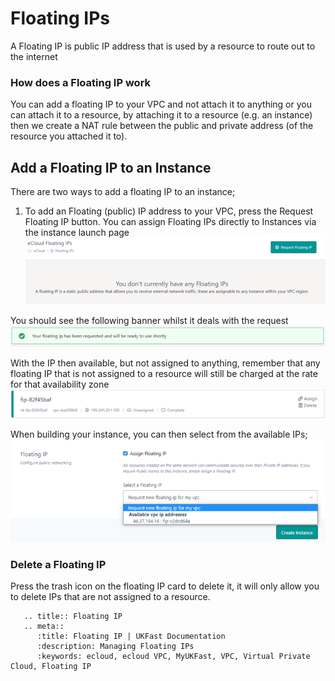 # Floating IPs
A Floating IP is public IP address that is used by a resource to route out to the internet

### How does a Floating IP work
You can add a floating IP to your VPC and not attach it to anything or you can attach it to a resource, by attaching it to a resource (e.g. an instance) then we create a NAT rule between the public and private address (of the resource you attached it to).


##  Add a Floating IP to an Instance

There are two ways to add a floating IP to an instance;

1)	To add an Floating (public) IP address to your VPC, press the Request Floating IP button. You can assign Floating IPs directly to Instances via the instance launch page
![Floating IP](files/floating-ip-empty.png)

You should see the following banner whilst it deals with the request
![Floating IP](files/floating-ip-requested-banner.png)

With the IP then available, but not assigned to anything, remember that any floating IP that is not assigned to a resource will still be charged at the rate for that availability zone
![Floating IP](files/floating-ip-launched.png)

When building your instance, you can then select from the available IPs;
![Floating IP](files/floating-ip-assign-instance.png)

### Delete a Floating IP
Press the trash icon on the floating IP card to delete it, it will only allow you to delete IPs that are not assigned to a resource.




```eval_rst
   .. title:: Floating IP
   .. meta::
      :title: Floating IP | UKFast Documentation
      :description: Managing Floating IPs
      :keywords: ecloud, ecloud VPC, MyUKFast, VPC, Virtual Private Cloud, Floating IP
```